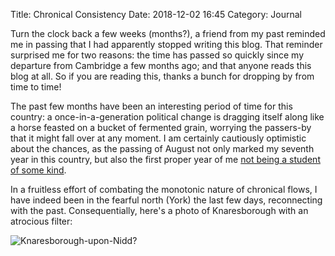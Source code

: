 Title: Chronical Consistency 
Date: 2018-12-02 16:45
Category: Journal

Turn the clock back a few weeks (months?), a friend from my past reminded me in passing that I had apparently stopped writing this blog. That reminder surprised me for two reasons: the time has passed so quickly since my departure from Cambridge a few months ago; and that anyone reads this blog at all. So if you are reading this, thanks a bunch for dropping by from time to time!

The past few months have been an interesting period of time for this country: a once-in-a-generation political change is dragging itself along like a horse feasted on a bucket of fermented grain, worrying the passers-by that it might fall over at any moment. I am certainly cautiously optimistic about the chances, as the passing of August not only marked my seventh year in this country, but also the first proper year of me [not being a student of some kind](https://scy.email/#PROFILE). 

In a fruitless effort of combating the monotonic nature of chronical flows, I have indeed been in the fearful north (York) the last few days, reconnecting with the past. Consequentially, here's a photo of Knaresborough with an atrocious filter:

![Knaresborough-upon-Nidd?](https://images.ebornet.com/uploads/big/ef24ac1db0c2a3e0fbe844992eac72b7.jpeg)

